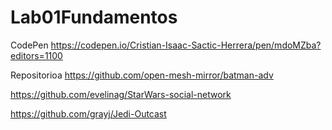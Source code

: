 # Lab01Fundamentos

CodePen
https://codepen.io/Cristian-Isaac-Sactic-Herrera/pen/mdoMZba?editors=1100

Repositorioa
https://github.com/open-mesh-mirror/batman-adv

https://github.com/evelinag/StarWars-social-network

https://github.com/grayj/Jedi-Outcast
